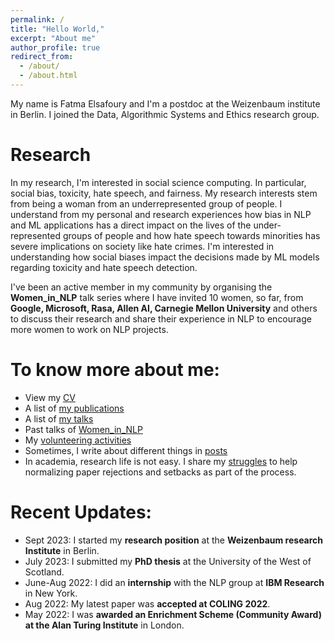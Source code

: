 ```yaml
---
permalink: /
title: "Hello World,"
excerpt: "About me"
author_profile: true
redirect_from:
  - /about/
  - /about.html
---
```

My name is Fatma Elsafoury and I'm a postdoc at the Weizenbaum institute in Berlin. I joined the Data, Algorithmic Systems and Ethics research group. 


Research
========
<p>In my research, I'm interested in social science computing. In particular, social bias, toxicity, hate speech, 
and fairness. My research interests stem from being a woman from an underrepresented group of people. 
I understand from my personal and research experiences how bias in NLP and ML applications has a direct 
impact on the lives of the under-represented groups of people and how hate speech towards minorities has 
severe implications on society like hate crimes. I'm interested in understanding 
how social biases impact the decisions made by ML models regarding toxicity and hate speech detection.</p>

I've been an active member in my community by organising the **Women_in_NLP** talk series where I have invited 10 women, so far, from **Google, Microsoft, Rasa, Allen AI, Carnegie Mellon University** and others to discuss their research and share their experience in NLP to encourage more women to work on NLP projects.


To know more about me:
======================
* View my [CV](files/Fatma_Elsafoury.pdf)
* A list of [my publications](publications.md)
* A list of [my talks](talks.md)
* Past talks of [Women_in_NLP](womenInNlp.md)
* My [volunteering activities](activities.html)
* Sometimes, I write about different things in [posts](posts.md)
* In academia, research life is not easy. I share my [struggles](struggles.md) to help normalizing paper rejections and setbacks as part of the process.

**Recent Updates:**
===================
* Sept 2023: I started my <b>research position</b> at the <b>Weizenbaum research Institute</b> in Berlin.
* July 2023: I submitted my <b>PhD thesis</b> at the University of the West of Scotland.
* June-Aug 2022: I did an <b>internship</b> with  the NLP group at <b>IBM Research</b> in New York.
* Aug 2022: My latest paper was <b>accepted at COLING 2022</b>.
* May 2022: I was <b> awarded an Enrichment Scheme (Community Award) at the Alan Turing Institute</b> in London.




